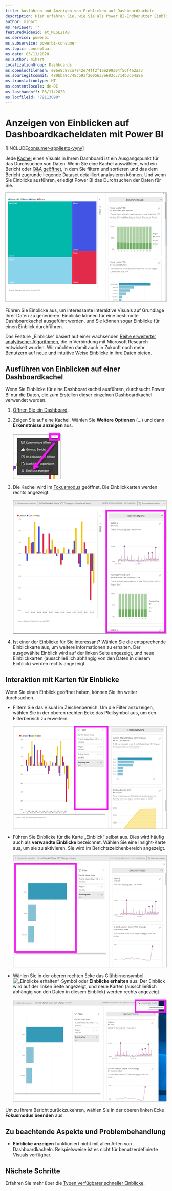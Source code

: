 ```yaml
---
title: Ausführen und Anzeigen von Einblicken auf Dashboardkacheln
description: Hier erfahren Sie, wie Sie als Power BI-Endbenutzer Einblicke in Ihre Datasets und Dashboardkacheln erhalten.
author: mihart
ms.reviewer: ''
featuredvideoid: et_MLSL2sA8
ms.service: powerbi
ms.subservice: powerbi-consumer
ms.topic: conceptual
ms.date: 03/11/2020
ms.author: mihart
LocalizationGroup: Dashboards
ms.openlocfilehash: e86e8c87ca7942e74ff2f16e299304f56f4a2aa3
ms.sourcegitcommit: 480bba9c745cb9af2005637e693c5714b3c64a8a
ms.translationtype: HT
ms.contentlocale: de-DE
ms.lasthandoff: 03/11/2020
ms.locfileid: "79113090"
---
```

# <a name="view-data-insights-on-dashboard-tiles-with-power-bi"></a>Anzeigen von Einblicken auf Dashboardkacheldaten mit Power BI

[!INCLUDE[consumer-appliesto-yyny](../includes/consumer-appliesto-yyny.md)]

Jede [Kachel](end-user-tiles.md) eines Visuals in Ihrem Dashboard ist ein Ausgangspunkt für das Durchsuchen von Daten. Wenn Sie eine Kachel auswählen, wird ein Bericht oder [Q&A geöffnet](end-user-q-and-a.md), in dem Sie filtern und sortieren und das dem Bericht zugrunde liegende Dataset detailliert analysieren können. Und wenn Sie Einblicke ausführen, erledigt Power BI das Durchsuchen der Daten für Sie.

![Auslassungspunkte-Menümodus](./media/end-user-insights/power-bi-insight.png)

Führen Sie Einblicke aus, um interessante interaktive Visuals auf Grundlage Ihrer Daten zu generieren. Einblicke können für eine bestimmte Dashboardkachel ausgeführt werden, und Sie können sogar Einblicke für einen Einblick durchführen.

Das Feature „Einblicke“ basiert auf einer wachsenden [Reihe erweiterter analytischer Algorithmen](end-user-insight-types.md), die in Verbindung mit Microsoft Research entwickelt wurden. Wir möchten damit auch in Zukunft noch mehr Benutzern auf neue und intuitive Weise Einblicke in ihre Daten bieten.

## <a name="run-insights-on-a-dashboard-tile"></a>Ausführen von Einblicken auf einer Dashboardkachel
Wenn Sie Einblicke für eine Dashboardkachel ausführen, durchsucht Power BI nur die Daten, die zum Erstellen dieser einzelnen Dashboardkachel verwendet wurden. 

1. [Öffnen Sie ein Dashboard](end-user-dashboards.md).
2. Zeigen Sie auf eine Kachel. Wählen Sie **Weitere Optionen** (...) und dann **Erkenntnisse anzeigen** aus. 

    ![Auslassungspunkte-Menümodus](./media/end-user-insights/power-bi-hovers.png)


3. Die Kachel wird im [Fokusmodus](end-user-focus.md) geöffnet. Die Einblickkarten werden rechts angezeigt.    
   
    ![Fokusmodus](./media/end-user-insights/power-bi-insights-tile.png)    
4. Ist einer der Einblicke für Sie interessant? Wählen Sie die entsprechende Einblickkarte aus, um weitere Informationen zu erhalten. Der ausgewählte Einblick wird auf der linken Seite angezeigt, und neue Einblickkarten (ausschließlich abhängig von den Daten in diesem Einblick) werden rechts angezeigt.    

 ## <a name="interact-with-the-insight-cards"></a>Interaktion mit Karten für Einblicke
Wenn Sie einen Einblick geöffnet haben, können Sie ihn weiter durchsuchen.

   * Filtern Sie das Visual im Zeichenbereich.  Um die Filter anzuzeigen, wählen Sie in der oberen rechten Ecke das Pfeilsymbol aus, um den Filterbereich zu erweitern.

      ![Einblick im Menü „Filter“ erweitert](./media/end-user-insights/power-bi-filters.png)
   
   * Führen Sie Einblicke für die Karte „Einblick“ selbst aus. Dies wird häufig auch als **verwandte Einblicke** bezeichnet. Wählen Sie eine Insight-Karte aus, um sie zu aktivieren. Sie wird im Berichtszeichenbereich angezeigt.
   
      ![Einblick im Menü „Filter“ erweitert](./media/end-user-insights/power-bi-insight-card.png)
   
   * Wählen Sie in der oberen rechten Ecke das Glühbirnensymbol ![„Einblicke erhalten“-Symbol](./media/end-user-insights/power-bi-bulb-icon.png) oder **Einblicke erhalten** aus. Der Einblick wird auf der linken Seite angezeigt, und neue Karten (ausschließlich abhängig von den Daten in diesem Einblick) werden rechts angezeigt.
     
     ![Menüleiste mit dem Symbol „Einblicke erhalten“](./media/end-user-insights/power-bi-related.png)
     
Um zu Ihrem Bericht zurückzukehren, wählen Sie in der oberen linken Ecke **Fokusmodus beenden** aus.

## <a name="considerations-and-troubleshooting"></a>Zu beachtende Aspekte und Problembehandlung
- **Einblicke anzeigen** funktioniert nicht mit allen Arten von Dashboardkacheln. Beispielsweise ist es nicht für benutzerdefinierte Visuals verfügbar.<!--[custom visuals](end-user-custom-visuals.md)-->


## <a name="next-steps"></a>Nächste Schritte
Erfahren Sie mehr über die [Typen verfügbarer schneller Einblicke](end-user-insight-types.md).

